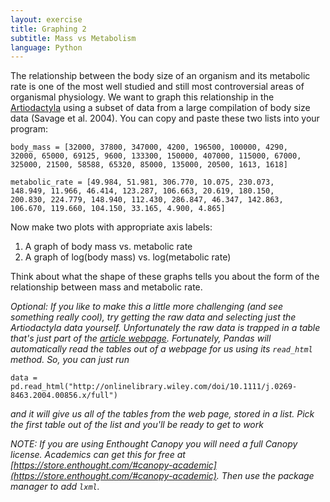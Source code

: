 ```yaml
---
layout: exercise
title: Graphing 2
subtitle: Mass vs Metabolism
language: Python
---
```


The relationship between the body size of an organism and its metabolic
rate is one of the most well studied and still most controversial areas
of organismal physiology. We want to graph this relationship in the
[Artiodactyla](http://en.wikipedia.org/wiki/Even-toed_ungulate) using a
subset of data from a large compilation of body size data (Savage et al.
2004). You can copy and paste these two lists into your program:

```
body_mass = [32000, 37800, 347000, 4200, 196500, 100000, 4290, 
32000, 65000, 69125, 9600, 133300, 150000, 407000, 115000, 67000, 
325000, 21500, 58588, 65320, 85000, 135000, 20500, 1613, 1618]

metabolic_rate = [49.984, 51.981, 306.770, 10.075, 230.073, 
148.949, 11.966, 46.414, 123.287, 106.663, 20.619, 180.150, 
200.830, 224.779, 148.940, 112.430, 286.847, 46.347, 142.863, 
106.670, 119.660, 104.150, 33.165, 4.900, 4.865]
```

Now make two plots with appropriate axis labels:

1.  A graph of body mass vs. metabolic rate
2.  A graph of log(body mass) vs. log(metabolic rate)

Think about what the shape of these graphs tells you about the form of
the relationship between mass and metabolic rate.

*Optional: If you like to make this a little more challenging (and see something
 really cool), try getting the raw data and selecting just the Artiodactyla data
 yourself. Unfortunately the raw data is trapped in a table that's just part of
 the [article webpage](http://onlinelibrary.wiley.com/doi/10.1111/j.0269-8463.2004.00856.x/full). Fortunately, Pandas will automatically read the tables out of a webpage for us using its
 `read_html` method. So, you can just run*

`data = pd.read_html("http://onlinelibrary.wiley.com/doi/10.1111/j.0269-8463.2004.00856.x/full")`

*and it will give us all of the tables from the web page, stored in a list. Pick
 the first table out of the list and you'll be ready to get to work*

*NOTE: If you are using Enthought Canopy you will need a full Canopy
 license. Academics can get this for free at
 [https://store.enthought.com/#canopy-academic](https://store.enthought.com/#canopy-academic). Then
 use the package manager to add `lxml`.*
